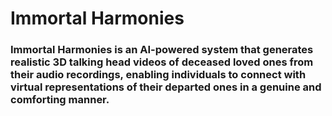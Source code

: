 # Immortal Harmonies

### Immortal Harmonies is an AI-powered system that generates realistic 3D talking head videos of deceased loved ones from their audio recordings, enabling individuals to connect with virtual representations of their departed ones in a genuine and comforting manner.

